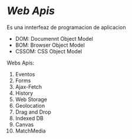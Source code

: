 # *Web Apis*

Es una innterfeaz de programacion de aplicacion 

- DOM: Documennt Object Model
- BOM: Browser Object Model
- CSSOM: CSS Object Model

Webs Apis:
1. Eventos
2. Forms
3. Ajax-Fetch
4. History
5. Web Storage
6. Geolocation
7. Drag and Drop
8. Indexed DB
9. Canvas
10. MatchMedia